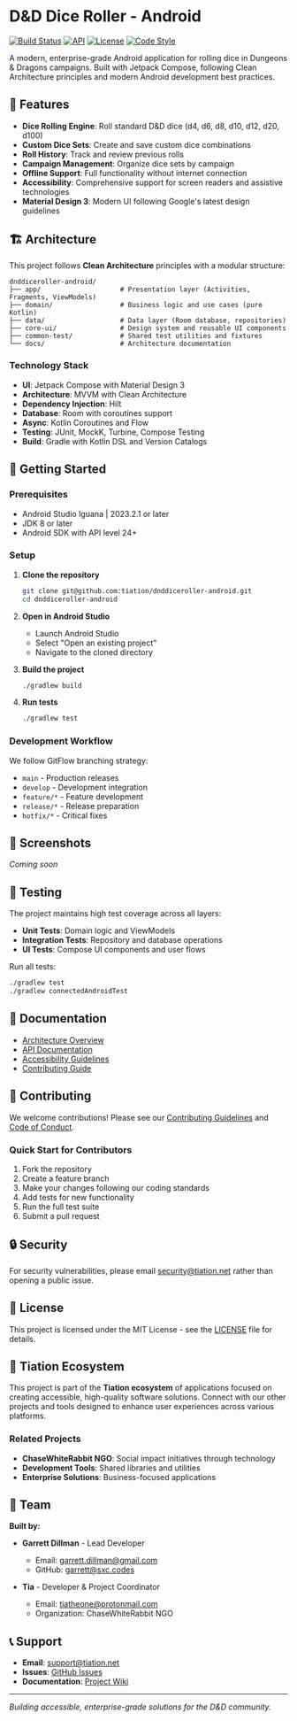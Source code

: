 # D&D Dice Roller - Android

[![Build Status](https://img.shields.io/github/actions/workflow/status/tiation/dnddiceroller-android/ci.yml?branch=main)](https://github.com/tiation/dnddiceroller-android/actions)
[![API](https://img.shields.io/badge/API-24%2B-brightgreen.svg?style=flat)](https://android-arsenal.com/api?level=24)
[![License](https://img.shields.io/badge/License-MIT-blue.svg)](LICENSE)
[![Code Style](https://img.shields.io/badge/code%20style-ktlint-FF4081.svg)](https://ktlint.github.io/)

A modern, enterprise-grade Android application for rolling dice in Dungeons & Dragons campaigns. Built with Jetpack Compose, following Clean Architecture principles and modern Android development best practices.

## 🎯 Features

- **Dice Rolling Engine**: Roll standard D&D dice (d4, d6, d8, d10, d12, d20, d100)
- **Custom Dice Sets**: Create and save custom dice combinations
- **Roll History**: Track and review previous rolls
- **Campaign Management**: Organize dice sets by campaign
- **Offline Support**: Full functionality without internet connection
- **Accessibility**: Comprehensive support for screen readers and assistive technologies
- **Material Design 3**: Modern UI following Google's latest design guidelines

## 🏗️ Architecture

This project follows **Clean Architecture** principles with a modular structure:

```
dnddiceroller-android/
├── app/                    # Presentation layer (Activities, Fragments, ViewModels)
├── domain/                 # Business logic and use cases (pure Kotlin)
├── data/                   # Data layer (Room database, repositories)
├── core-ui/                # Design system and reusable UI components
├── common-test/            # Shared test utilities and fixtures
└── docs/                   # Architecture documentation
```

### Technology Stack

- **UI**: Jetpack Compose with Material Design 3
- **Architecture**: MVVM with Clean Architecture
- **Dependency Injection**: Hilt
- **Database**: Room with coroutines support
- **Async**: Kotlin Coroutines and Flow
- **Testing**: JUnit, MockK, Turbine, Compose Testing
- **Build**: Gradle with Kotlin DSL and Version Catalogs

## 🚀 Getting Started

### Prerequisites

- Android Studio Iguana | 2023.2.1 or later
- JDK 8 or later
- Android SDK with API level 24+

### Setup

1. **Clone the repository**
   ```bash
   git clone git@github.com:tiation/dnddiceroller-android.git
   cd dnddiceroller-android
   ```

2. **Open in Android Studio**
   - Launch Android Studio
   - Select "Open an existing project"
   - Navigate to the cloned directory

3. **Build the project**
   ```bash
   ./gradlew build
   ```

4. **Run tests**
   ```bash
   ./gradlew test
   ```

### Development Workflow

We follow GitFlow branching strategy:
- `main` - Production releases
- `develop` - Development integration
- `feature/*` - Feature development
- `release/*` - Release preparation
- `hotfix/*` - Critical fixes

## 📱 Screenshots

*Coming soon*

## 🧪 Testing

The project maintains high test coverage across all layers:

- **Unit Tests**: Domain logic and ViewModels
- **Integration Tests**: Repository and database operations
- **UI Tests**: Compose UI components and user flows

Run all tests:
```bash
./gradlew test
./gradlew connectedAndroidTest
```

## 📖 Documentation

- [Architecture Overview](docs/architecture.md)
- [API Documentation](docs/api.md)
- [Accessibility Guidelines](docs/accessibility.md)
- [Contributing Guide](CONTRIBUTING.md)

## 🤝 Contributing

We welcome contributions! Please see our [Contributing Guidelines](CONTRIBUTING.md) and [Code of Conduct](CODE_OF_CONDUCT.md).

### Quick Start for Contributors

1. Fork the repository
2. Create a feature branch
3. Make your changes following our coding standards
4. Add tests for new functionality
5. Run the full test suite
6. Submit a pull request

## 🔒 Security

For security vulnerabilities, please email security@tiation.net rather than opening a public issue.

## 📄 License

This project is licensed under the MIT License - see the [LICENSE](LICENSE) file for details.

## 🌟 Tiation Ecosystem

This project is part of the **Tiation ecosystem** of applications focused on creating accessible, high-quality software solutions. Connect with our other projects and tools designed to enhance user experiences across various platforms.

### Related Projects

- **ChaseWhiteRabbit NGO**: Social impact initiatives through technology
- **Development Tools**: Shared libraries and utilities
- **Enterprise Solutions**: Business-focused applications

## 👥 Team

**Built by:**
- **Garrett Dillman** - Lead Developer  
  - Email: garrett.dillman@gmail.com  
  - GitHub: garrett@sxc.codes

- **Tia** - Developer & Project Coordinator  
  - Email: tiatheone@protonmail.com  
  - Organization: ChaseWhiteRabbit NGO

## 📞 Support

- **Email**: support@tiation.net
- **Issues**: [GitHub Issues](https://github.com/tiation/dnddiceroller-android/issues)
- **Documentation**: [Project Wiki](https://github.com/tiation/dnddiceroller-android/wiki)

---

*Building accessible, enterprise-grade solutions for the D&D community.*
